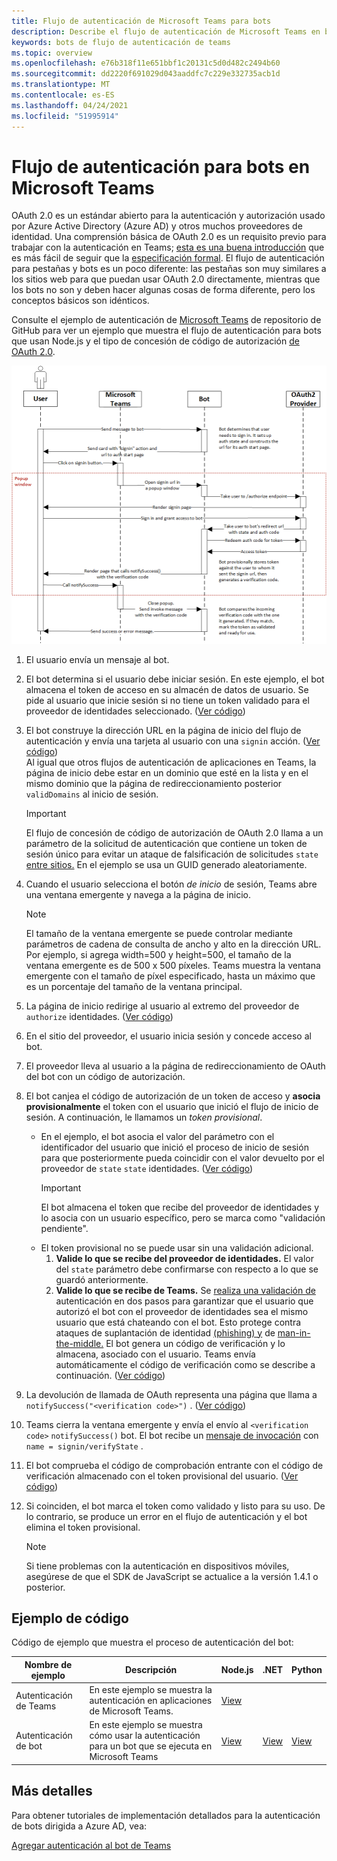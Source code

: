 ```yaml
---
title: Flujo de autenticación de Microsoft Teams para bots
description: Describe el flujo de autenticación de Microsoft Teams en bots
keywords: bots de flujo de autenticación de teams
ms.topic: overview
ms.openlocfilehash: e76b318f11e651bbf1c20131c5d0d482c2494b60
ms.sourcegitcommit: dd2220f691029d043aaddfc7c229e332735acb1d
ms.translationtype: MT
ms.contentlocale: es-ES
ms.lasthandoff: 04/24/2021
ms.locfileid: "51995914"
---
```

# <a name="authentication-flow-for-bots-in-microsoft-teams"></a>Flujo de autenticación para bots en Microsoft Teams

OAuth 2.0 es un estándar abierto para la autenticación y autorización usado por Azure Active Directory (Azure AD) y otros muchos proveedores de identidad. Una comprensión básica de OAuth 2.0 es un requisito previo para trabajar con la autenticación en Teams; [esta es una buena introducción](https://aaronparecki.com/oauth-2-simplified/) que es más fácil de seguir que la [especificación formal](https://oauth.net/2/). El flujo de autenticación para pestañas y bots es un poco diferente: las pestañas son muy similares a los sitios web para que puedan usar OAuth 2.0 directamente, mientras que los bots no son y deben hacer algunas cosas de forma diferente, pero los conceptos básicos son idénticos.

Consulte el ejemplo de autenticación de [Microsoft Teams](https://github.com/OfficeDev/Microsoft-Teams-Samples/tree/main/samples/app-auth/nodejs) de repositorio de GitHub para ver un ejemplo que muestra el flujo de autenticación para bots que usan Node.js y el tipo de concesión de código de autorización [de OAuth 2.0](https://oauth.net/2/grant-types/authorization-code/).

![Diagrama de secuencia de autenticación de bot](../../../assets/images/authentication/bot_auth_sequence_diagram.png)

1. El usuario envía un mensaje al bot.
2. El bot determina si el usuario debe iniciar sesión.
   En este ejemplo, el bot almacena el token de acceso en su almacén de datos de usuario. Se pide al usuario que inicie sesión si no tiene un token validado para el proveedor de identidades seleccionado. ([Ver código](https://github.com/OfficeDev/microsoft-teams-sample-auth-node/blob/469952a26d618dbf884a3be53c7d921cc580b1e2/src/utils/AuthenticationUtils.ts#L58-L76))
3. El bot construye la dirección URL en la página de inicio del flujo de autenticación y envía una tarjeta al usuario con una `signin` acción. ([Ver código](https://github.com/OfficeDev/microsoft-teams-sample-auth-node/blob/469952a26d618dbf884a3be53c7d921cc580b1e2/src/dialogs/BaseIdentityDialog.ts#L160-L190))</br>
    Al igual que otros flujos de autenticación de aplicaciones en Teams, la página de inicio debe estar en un dominio que esté en la lista y en el mismo dominio que la página de redireccionamiento posterior `validDomains` al inicio de sesión.
    > [!IMPORTANT] 
    > El flujo de concesión de código de autorización de OAuth 2.0 llama a un parámetro de la solicitud de autenticación que contiene un token de sesión único para evitar un ataque de falsificación de solicitudes `state` [entre sitios.](https://en.wikipedia.org/wiki/Cross-site_request_forgery) En el ejemplo se usa un GUID generado aleatoriamente.
4. Cuando el usuario selecciona el botón *de inicio* de sesión, Teams abre una ventana emergente y navega a la página de inicio.
   > [!NOTE]
   > El tamaño de la ventana emergente se puede controlar mediante parámetros de cadena de consulta de ancho y alto en la dirección URL. Por ejemplo, si agrega width=500 y height=500, el tamaño de la ventana emergente es de 500 x 500 píxeles. Teams muestra la ventana emergente con el tamaño de píxel especificado, hasta un máximo que es un porcentaje del tamaño de la ventana principal.

5. La página de inicio redirige al usuario al extremo del proveedor de `authorize` identidades. ([Ver código](https://github.com/OfficeDev/microsoft-teams-sample-auth-node/blob/469952a26d618dbf884a3be53c7d921cc580b1e2/public/html/auth-start.html#L51-L56))
6. En el sitio del proveedor, el usuario inicia sesión y concede acceso al bot.
7. El proveedor lleva al usuario a la página de redireccionamiento de OAuth del bot con un código de autorización.
8. El bot canjea el código de autorización de un token de acceso y **asocia provisionalmente** el token con el usuario que inició el flujo de inicio de sesión. A continuación, le llamamos un *token provisional*.
    * En el ejemplo, el bot asocia el valor del parámetro con el identificador del usuario que inició el proceso de inicio de sesión para que posteriormente pueda coincidir con el valor devuelto por el proveedor de `state` `state` identidades. ([Ver código](https://github.com/OfficeDev/microsoft-teams-sample-auth-node/blob/469952a26d618dbf884a3be53c7d921cc580b1e2/src/AuthBot.ts#L70-L99))
      > [!IMPORTANT] 
      > El bot almacena el token que recibe del proveedor de identidades y lo asocia con un usuario específico, pero se marca como "validación pendiente". 
    * El token provisional no se puede usar sin una validación adicional.
      1. **Valide lo que se recibe del proveedor de identidades.** El valor del `state` parámetro debe confirmarse con respecto a lo que se guardó anteriormente. 
      1. **Valide lo que se recibe de Teams.** Se [realiza una validación de](https://en.wikipedia.org/wiki/Man-in-the-middle_attack) autenticación en dos pasos para garantizar que el usuario que autorizó el bot con el proveedor de identidades sea el mismo usuario que está chateando con el bot. Esto protege contra ataques de suplantación de identidad [(phishing) y](https://en.wikipedia.org/wiki/Phishing) de [man-in-the-middle.](https://en.wikipedia.org/wiki/Man-in-the-middle_attack) El bot genera un código de verificación y lo almacena, asociado con el usuario. Teams envía automáticamente el código de verificación como se describe a continuación. ([Ver código](https://github.com/OfficeDev/microsoft-teams-sample-auth-node/blob/469952a26d618dbf884a3be53c7d921cc580b1e2/src/AuthBot.ts#L100-L113))
9. La devolución de llamada de OAuth representa una página que llama a `notifySuccess("<verification code>")` . ([Ver código](https://github.com/OfficeDev/microsoft-teams-sample-auth-node/blob/master/src/views/oauth-callback-success.hbs))
10. Teams cierra la ventana emergente y envía el envío al `<verification code>` `notifySuccess()` bot. El bot recibe un [mensaje de invocación](/bot-framework/dotnet/bot-builder-dotnet-activities#invoke) con `name = signin/verifyState` .
11. El bot comprueba el código de comprobación entrante con el código de verificación almacenado con el token provisional del usuario. ([Ver código](https://github.com/OfficeDev/microsoft-teams-sample-auth-node/blob/469952a26d618dbf884a3be53c7d921cc580b1e2/src/dialogs/BaseIdentityDialog.ts#L127-L140))
12. Si coinciden, el bot marca el token como validado y listo para su uso. De lo contrario, se produce un error en el flujo de autenticación y el bot elimina el token provisional.

    > [!NOTE]
    > Si tiene problemas con la autenticación en dispositivos móviles, asegúrese de que el SDK de JavaScript se actualice a la versión 1.4.1 o posterior.

## <a name="code-sample"></a>Ejemplo de código

Código de ejemplo que muestra el proceso de autenticación del bot:

| **Nombre de ejemplo** | **Descripción** | **Node.js** | **.NET** | **Python** |
|-----------------|----------------|--------------|----------|-----------|
| Autenticación de Teams | En este ejemplo se muestra la autenticación en aplicaciones de Microsoft Teams. | [View](https://github.com/OfficeDev/microsoft-teams-sample-auth-node) | | |
| Autenticación de bot | En este ejemplo se muestra cómo usar la autenticación para un bot que se ejecuta en Microsoft Teams | [View](https://github.com/microsoft/BotBuilder-Samples/tree/main/samples/javascript_nodejs/46.teams-auth) | [View](https://github.com/microsoft/BotBuilder-Samples/tree/main/samples/csharp_dotnetcore/46.teams-auth) | [View](https://github.com/microsoft/BotBuilder-Samples/tree/main/samples/python/46.teams-auth)

## <a name="more-details"></a>Más detalles

Para obtener tutoriales de implementación detallados para la autenticación de bots dirigida a Azure AD, vea:

[Agregar autenticación al bot de Teams](add-authentication.md)

